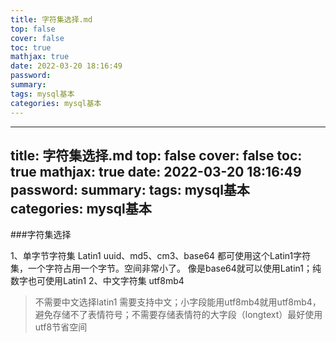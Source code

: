 ```yaml
---
title: 字符集选择.md
top: false
cover: false
toc: true
mathjax: true
date: 2022-03-20 18:16:49
password:
summary:
tags: mysql基本
categories: mysql基本
---
```

---
title: 字符集选择.md
top: false
cover: false
toc: true
mathjax: true
date: 2022-03-20 18:16:49
password:
summary:
tags: mysql基本
categories: mysql基本
---

###字符集选择

1、单字节字符集  Latin1
  uuid、md5、cm3、base64 都可使用这个Latin1字符集，一个字符占用一个字节。空间非常小了。
像是base64就可以使用Latin1；纯数字也可使用Latin1
2、中文字符集 utf8mb4

>不需要中文选择latin1
需要支持中文；小字段能用utf8mb4就用utf8mb4，避免存储不了表情符号；不需要存储表情符的大字段（longtext）最好使用utf8节省空间
